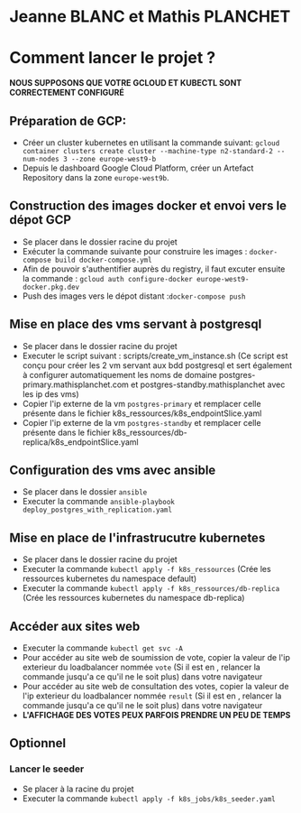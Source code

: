 # Jeanne BLANC et Mathis PLANCHET

# Comment lancer le projet ?

**NOUS SUPPOSONS QUE VOTRE GCLOUD ET KUBECTL SONT CORRECTEMENT CONFIGURÉ**

## Préparation de GCP:

- Créer un cluster kubernetes en utilisant la commande suivant: `gcloud container clusters create cluster --machine-type n2-standard-2 --num-nodes 3 --zone europe-west9-b`
- Depuis le dashboard Google Cloud Platform, créer un Artefact Repository dans la zone `europe-west9b`.

## Construction des images docker et envoi vers le dépot GCP
- Se placer dans le dossier racine du projet
- Exécuter la commande suivante pour construire les images : ```docker-compose build docker-compose.yml```
- Afin de pouvoir s'authentifier auprès du registry, il faut excuter ensuite la commande : ```gcloud auth configure-docker europe-west9-docker.pkg.dev```
- Push des images vers le dépot distant :```docker-compose push```

## Mise en place des vms servant à postgresql
- Se placer dans le dossier racine du projet
- Executer le script suivant : scripts/create_vm_instance.sh (Ce script est conçu pour créer les 2 vm servant aux bdd postgresql et sert également à configurer automatiquement les noms de domaine postgres-primary.mathisplanchet.com et postgres-standby.mathisplanchet avec les ip des vms)
- Copier l'ip externe de la vm `postgres-primary` et remplacer celle présente dans le fichier k8s_ressources/k8s_endpointSlice.yaml
- Copier l'ip externe de la vm `postgres-standby` et remplacer celle présente dans le fichier k8s_ressources/db-replica/k8s_endpointSlice.yaml

## Configuration des vms avec ansible
- Se placer dans le dossier `ansible`
- Executer la commande `ansible-playbook deploy_postgres_with_replication.yaml`

## Mise en place de l'infrastrucutre kubernetes
- Se placer dans le dossier racine du projet
- Executer la commande `kubectl apply -f k8s_ressources` (Crée les ressources kubernetes du namespace default)
- Executer la commande `kubectl apply -f k8s_ressources/db-replica` (Crée les ressources kubernetes du namespace db-replica)

## Accéder aux sites web
- Executer la commande `kubectl get svc -A`
- Pour accéder au site web de soumission de vote, copier la valeur de l'ip exterieur du loadbalancer nommée `vote` (Si il est en <pending>, relancer la commande jusqu'a ce qu'il ne le soit plus) dans votre navigateur
- Pour accéder au site web de consultation des votes, copier la valeur de l'ip exterieur du loadbalancer nommée `result` (Si il est en <pending>, relancer la commande jusqu'a ce qu'il ne le soit plus) dans votre navigateur
- **L'AFFICHAGE DES VOTES PEUX PARFOIS PRENDRE UN PEU DE TEMPS**

## Optionnel
### Lancer le seeder
- Se placer à la racine du projet
- Executer la commande `kubectl apply -f k8s_jobs/k8s_seeder.yaml`
